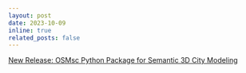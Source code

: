```yaml
---
layout: post
date: 2023-10-09
inline: true
related_posts: false
---
```

[New Release: OSMsc Python Package for Semantic 3D City Modeling](https://github.com/ruirzma/osmsc)


